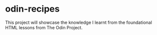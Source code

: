 # odin-recipes

This project will showcase the knowledge I learnt from the foundational HTML lessons from The Odin Project.
